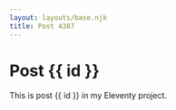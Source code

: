 ```yaml
---
layout: layouts/base.njk
title: Post 4387
---
```


# Post {{ id }}

This is post {{ id }} in my Eleventy project.
